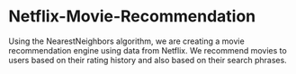 # Netflix-Movie-Recommendation
Using the NearestNeighbors algorithm, we are creating a movie recommendation engine using data from Netflix. We recommend movies to users based on their rating history and also based on their search phrases.
